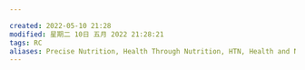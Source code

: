 ```yaml
---

created: 2022-05-10 21:28
modified: 星期二 10日 五月 2022 21:28:21
tags: RC
aliases: Precise Nutrition, Health Through Nutrition, HTN, Health and Nutrition, 宠物健康营养, 健康营养, 定制营养, Customized Nutrition
---
```


